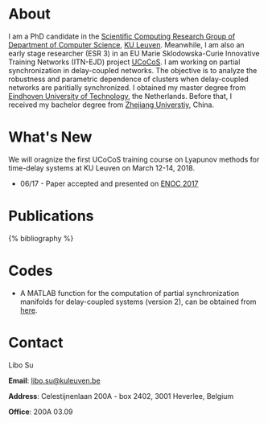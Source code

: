 <h1><span data-i18n="skills.my_skills">About</span></h1>

<div>
    I am a PhD candidate in the <a href="http://twr.cs.kuleuven.be">Scientific Computing Research Group of Department of Computer Science</a>, <a href="http://www.kuleuven.be">KU Leuven</a>. Meanwhile, I am also an early stage researcher (ESR 3) in an EU Marie Sklodowska-Curie Innovative Training Networks (ITN-EJD) project <a href="http://ucocos.cs.kuleuven.be"> UCoCoS</a>. I am working on partial synchronization in delay-coupled networks. The objective
    is to analyze the robustness and parametric dependence of clusters when delay-coupled networks are paritially synchronized. I obtained my master degree from <a href="http://www.tue.nl">Eindhoven University of Technology</a>, the Netherlands. Before that, I received my bachelor degree from <a href="http://www.zju.edu.cn"> Zhejiang Universtiy</a>, China.
</div>

# What's New
We will oragnize the first UCoCoS training course on Lyapunov methods for time-delay systems at KU Leuven on March 12-14, 2018. 
* 06/17 - Paper accepted and presented on [ENOC 2017](http://congressline.hu/enoc2017/)  

# Publications
{% bibliography %}

# Codes
* A MATLAB function for the computation of partial synchronization manifolds for delay-coupled systems (version 2), can be obtained from [here](http://twr.cs.kuleuven.be/research/software/delay-control/manifolds/). 

# Contact 
Libo Su 

**Email**: libo.su@kuleuven.be 

**Address**: Celestijnenlaan 200A - box 2402, 3001 Heverlee, Belgium 

**Office**: 200A 03.09

